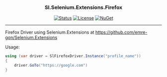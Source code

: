 <h3 align="center">Sl.Selenium.Extensions.Firefox</h3>

<div align="center">

[![Status](https://img.shields.io/badge/status-active-success.svg)]()
[![License](https://img.shields.io/github/license/emre-gon/Sl.Selenium.Extensions.Firefox)](/LICENSE)
[![NuGet](https://img.shields.io/nuget/v/Sl.Selenium.Extensions.Firefox.svg)](https://www.nuget.org/packages/Sl.Selenium.Extensions.Firefox)

</div>

---

Firefox Driver using Selenium.Extensions at https://github.com/emre-gon/Selenium.Extensions

Usage:


```cs
using (var driver = SlFirefoxDriver.Instance("profile_name"))
{
    driver.GoTo("https://google.com")
}
```